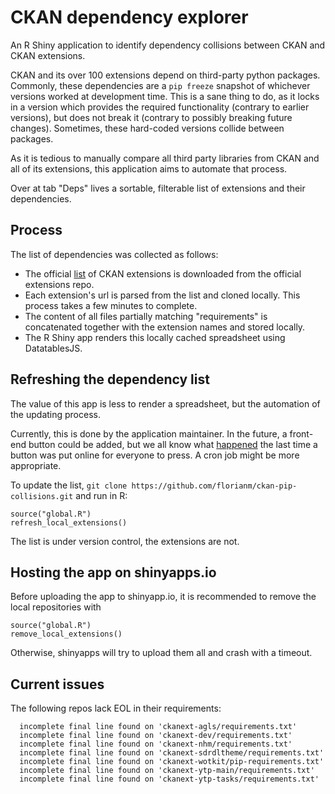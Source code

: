 # CKAN dependency explorer
An R Shiny application to identify dependency collisions between CKAN and CKAN extensions.

CKAN and its over 100 extensions depend on third-party python packages.
Commonly, these dependencies are a `pip freeze` snapshot of whichever versions 
worked at development time. This is a sane thing to do, as it locks in a version
which provides the required functionality (contrary to earlier versions), but 
does not break it (contrary to possibly breaking future changes).
Sometimes, these hard-coded versions collide between packages. 

As it is tedious to manually compare all third party libraries from CKAN and all 
of its extensions, this application aims to automate that process.

Over at tab "Deps" lives a sortable, filterable list of extensions and their dependencies.

## Process
The list of dependencies was collected as follows:

* The official [list](https://raw.githubusercontent.com/ckan/extensions.ckan.org/gh-pages/data/extensions-gh.csv) of CKAN extensions is downloaded from the official extensions repo.
* Each extension's url is parsed from the list and cloned locally. This process takes
a few minutes to complete.
* The content of all files partially matching "requirements" is concatenated together
with the extension names and stored locally.
* The R Shiny app renders this locally cached spreadsheet using DatatablesJS.

## Refreshing the dependency list
The value of this app is less to render a spreadsheet, but the automation of 
the updating process.

Currently, this is done by the application maintainer. In the future, a front-end
button could be added, but we all know what [happened](https://www.reddit.com/r/thebutton) 
the last time a button was put online for everyone to press. A cron job might be 
more appropriate.

To update the list, `git clone https://github.com/florianm/ckan-pip-collisions.git` 
and run in R:
```{R}
source("global.R")
refresh_local_extensions()
```

The list is under version control, the extensions are not.

## Hosting the app on shinyapps.io
Before uploading the app to shinyapp.io, it is recommended to remove the local
repositories with 
```{R}
source("global.R")
remove_local_extensions()
```
Otherwise, shinyapps will try to upload them all and crash with a timeout.

## Current issues
The following repos lack EOL in their requirements:

```
  incomplete final line found on 'ckanext-agls/requirements.txt'
  incomplete final line found on 'ckanext-dev/requirements.txt'
  incomplete final line found on 'ckanext-nhm/requirements.txt'
  incomplete final line found on 'ckanext-sdrdltheme/requirements.txt'
  incomplete final line found on 'ckanext-wotkit/pip-requirements.txt'
  incomplete final line found on 'ckanext-ytp-main/requirements.txt'
  incomplete final line found on 'ckanext-ytp-tasks/requirements.txt'
```
